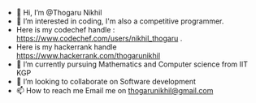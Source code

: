 - 👋 Hi, I’m @Thogaru Nikhil
- 👀 I’m interested in coding, I'm also a competitive programmer.
- Here is my codechef handle : https://www.codechef.com/users/nikhil_thogaru .
-  Here is my hackerrank handle https://www.hackerrank.com/thogarunikhil
- 🌱 I’m currently pursuing Mathematics and Computer science from IIT KGP
- 💞️ I’m looking to collaborate on Software development
- 📫 How to reach me Email me on thogarunikhil@gmail.com

<!---
Thogaru Nikhil/Thogaru Nikhil is a ✨ special ✨ repository because its `README.md` (this file) appears on your GitHub profile.
You can click the Preview link to take a look at your changes.
--->
